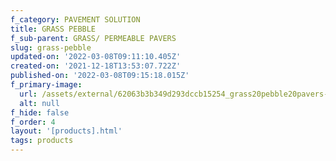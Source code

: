 ```yaml
---
f_category: PAVEMENT SOLUTION
title: GRASS PEBBLE
f_sub-parent: GRASS/ PERMEABLE PAVERS
slug: grass-pebble
updated-on: '2022-03-08T09:11:10.405Z'
created-on: '2021-12-18T13:53:07.722Z'
published-on: '2022-03-08T09:15:18.015Z'
f_primary-image:
  url: /assets/external/62063b3b349d293dccb15254_grass20pebble20pavers-min.jpg
  alt: null
f_hide: false
f_order: 4
layout: '[products].html'
tags: products
---
```



